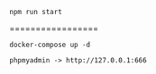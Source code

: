 ```npm run start```

=================

```docker-compose up -d```


```phpmyadmin -> http://127.0.0.1:666```
